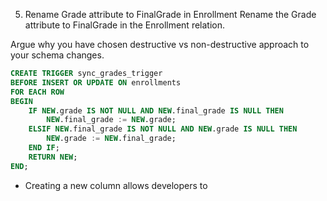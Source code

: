 5. Rename Grade attribute to FinalGrade in Enrollment
Rename the Grade attribute to FinalGrade in the Enrollment relation.

Argue why you have chosen destructive vs non-destructive approach to your schema changes.

```SQL
CREATE TRIGGER sync_grades_trigger
BEFORE INSERT OR UPDATE ON enrollments
FOR EACH ROW
BEGIN
    IF NEW.grade IS NOT NULL AND NEW.final_grade IS NULL THEN
        NEW.final_grade := NEW.grade;
    ELSIF NEW.final_grade IS NOT NULL AND NEW.grade IS NULL THEN
        NEW.grade := NEW.final_grade;
    END IF;
    RETURN NEW;
END;
```

- Creating a new column allows developers to 